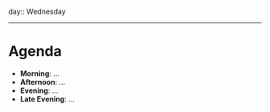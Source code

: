 day:: Wednesday

---

# Agenda

- **Morning**: ...
- **Afternoon**: ...
- **Evening**: ...
- **Late Evening**: ...

